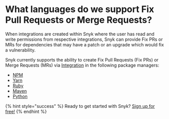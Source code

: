 # What languages do we support Fix Pull Requests or Merge Requests?

When integrations are created within Snyk where the user has read and write permissions from respective integrations, Snyk can provide Fix PRs or MRs for dependencies that may have a patch or an upgrade which would fix a vulnerability.

Snyk currently supports the ability to create Fix Pull Requests \(Fix PRs\) or Merge Requests \(MRs\) via [Integration](integrations) in the following package managers:

* [NPM](snyk-open-source/language-and-package-manager-support/snyk-for-javascript)
* [Yarn](snyk-open-source/language-and-package-manager-support/snyk-for-javascript)
* [Ruby](snyk-open-source/language-and-package-manager-support/snyk-for-ruby)
* [Maven](https://support.snyk.io/hc/en-us/articles/360003817357-Snyk-for-Java-Gradle-Maven-)
* [Python](snyk-open-source/language-and-package-manager-support/snyk-for-python)

{% hint style="success" %}
Ready to get started with Snyk? [Sign up for free!](https://snyk.io/login?cta=sign-up&loc=footer&page=support_docs_page)
{% endhint %}

